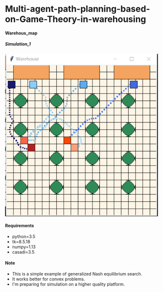# Multi-agent-path-planning-based-on-Game-Theory-in-warehousing
#### Warehous_map
##### Simulation_1
![map_1](https://github.com/lightersp/Multi-agent-path-planning-based-on-Game-Theory-in-warehousing/blob/master/fig/map_1.png)
#### Requirements

- python=3.5
- tk=8.5.18
- numpy=1.13
- casadi=3.5
#### Note
+ This is a simple example of generalized Nash equilibrium search.
+ It works better for convex problems.
+ I'm preparing for simulation on a higher quality platform.
